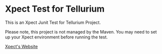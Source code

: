 # Xpect Test for Tellurium

This is an Xpect Junit Test for Tellurium Project. 

Please note, this project is not managed by the Maven. You may need to set up your Xpect environment before running the test. 

[Xpect's Website](http://www.xpect-tests.org/)